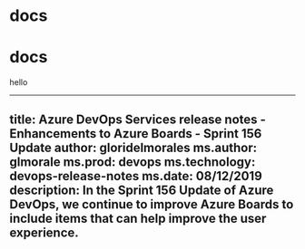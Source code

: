 # docs
# docs

hello


---
title: Azure DevOps Services release notes - Enhancements to Azure Boards - Sprint 156 Update
author: gloridelmorales
ms.author: glmorale
ms.prod: devops
ms.technology: devops-release-notes
ms.date: 08/12/2019
description: In the **Sprint 156 Update** of Azure DevOps, we continue to improve Azure Boards to include items that can help improve the user experience. 
---